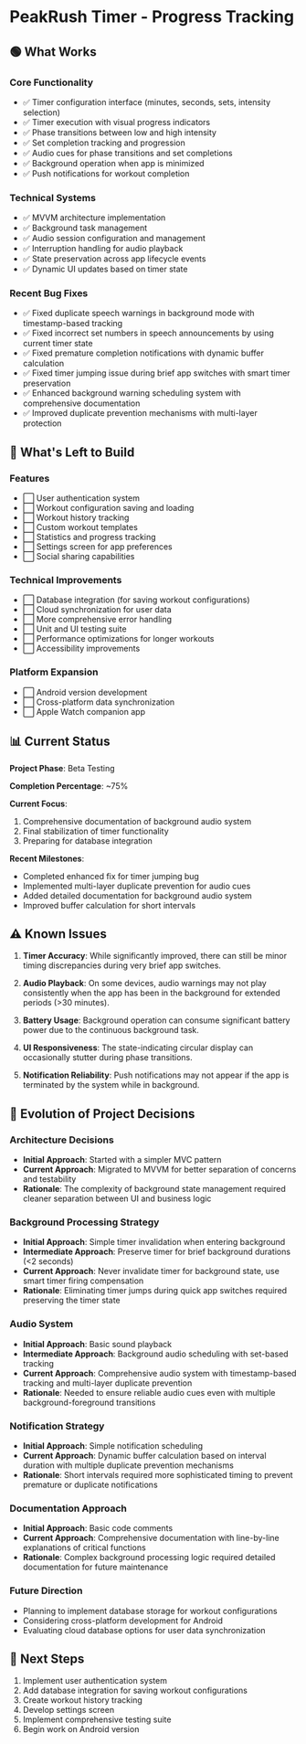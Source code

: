 # PeakRush Timer - Progress Tracking

## 🟢 What Works

### Core Functionality
- ✅ Timer configuration interface (minutes, seconds, sets, intensity selection)
- ✅ Timer execution with visual progress indicators
- ✅ Phase transitions between low and high intensity
- ✅ Set completion tracking and progression
- ✅ Audio cues for phase transitions and set completions
- ✅ Background operation when app is minimized
- ✅ Push notifications for workout completion

### Technical Systems
- ✅ MVVM architecture implementation
- ✅ Background task management
- ✅ Audio session configuration and management
- ✅ Interruption handling for audio playback
- ✅ State preservation across app lifecycle events
- ✅ Dynamic UI updates based on timer state

### Recent Bug Fixes
- ✅ Fixed duplicate speech warnings in background mode with timestamp-based tracking
- ✅ Fixed incorrect set numbers in speech announcements by using current timer state
- ✅ Fixed premature completion notifications with dynamic buffer calculation
- ✅ Fixed timer jumping issue during brief app switches with smart timer preservation
- ✅ Enhanced background warning scheduling system with comprehensive documentation
- ✅ Improved duplicate prevention mechanisms with multi-layer protection

## 🚧 What's Left to Build

### Features
- ⬜ User authentication system
- ⬜ Workout configuration saving and loading
- ⬜ Workout history tracking
- ⬜ Custom workout templates
- ⬜ Statistics and progress tracking
- ⬜ Settings screen for app preferences
- ⬜ Social sharing capabilities

### Technical Improvements
- ⬜ Database integration (for saving workout configurations)
- ⬜ Cloud synchronization for user data
- ⬜ More comprehensive error handling
- ⬜ Unit and UI testing suite
- ⬜ Performance optimizations for longer workouts
- ⬜ Accessibility improvements

### Platform Expansion
- ⬜ Android version development
- ⬜ Cross-platform data synchronization
- ⬜ Apple Watch companion app

## 📊 Current Status

**Project Phase**: Beta Testing

**Completion Percentage**: ~75%

**Current Focus**: 
1. Comprehensive documentation of background audio system
2. Final stabilization of timer functionality
3. Preparing for database integration

**Recent Milestones**:
- Completed enhanced fix for timer jumping bug
- Implemented multi-layer duplicate prevention for audio cues
- Added detailed documentation for background audio system
- Improved buffer calculation for short intervals

## ⚠️ Known Issues

1. **Timer Accuracy**: While significantly improved, there can still be minor timing discrepancies during very brief app switches.

2. **Audio Playback**: On some devices, audio warnings may not play consistently when the app has been in the background for extended periods (>30 minutes).

3. **Battery Usage**: Background operation can consume significant battery power due to the continuous background task.

4. **UI Responsiveness**: The state-indicating circular display can occasionally stutter during phase transitions.

5. **Notification Reliability**: Push notifications may not appear if the app is terminated by the system while in background.

## 🔄 Evolution of Project Decisions

### Architecture Decisions
- **Initial Approach**: Started with a simpler MVC pattern
- **Current Approach**: Migrated to MVVM for better separation of concerns and testability
- **Rationale**: The complexity of background state management required cleaner separation between UI and business logic

### Background Processing Strategy
- **Initial Approach**: Simple timer invalidation when entering background
- **Intermediate Approach**: Preserve timer for brief background durations (<2 seconds)
- **Current Approach**: Never invalidate timer for background state, use smart timer firing compensation
- **Rationale**: Eliminating timer jumps during quick app switches required preserving the timer state

### Audio System
- **Initial Approach**: Basic sound playback
- **Intermediate Approach**: Background audio scheduling with set-based tracking
- **Current Approach**: Comprehensive audio system with timestamp-based tracking and multi-layer duplicate prevention
- **Rationale**: Needed to ensure reliable audio cues even with multiple background-foreground transitions

### Notification Strategy
- **Initial Approach**: Simple notification scheduling
- **Current Approach**: Dynamic buffer calculation based on interval duration with multiple duplicate prevention mechanisms
- **Rationale**: Short intervals required more sophisticated timing to prevent premature or duplicate notifications

### Documentation Approach
- **Initial Approach**: Basic code comments
- **Current Approach**: Comprehensive documentation with line-by-line explanations of critical functions
- **Rationale**: Complex background processing logic required detailed documentation for future maintenance

### Future Direction
- Planning to implement database storage for workout configurations
- Considering cross-platform development for Android
- Evaluating cloud database options for user data synchronization

## 📝 Next Steps

1. Implement user authentication system
2. Add database integration for saving workout configurations
3. Create workout history tracking
4. Develop settings screen
5. Implement comprehensive testing suite
6. Begin work on Android version
